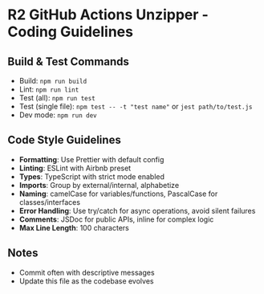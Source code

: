 # R2 GitHub Actions Unzipper - Coding Guidelines

## Build & Test Commands
- Build: `npm run build` 
- Lint: `npm run lint`
- Test (all): `npm run test`
- Test (single file): `npm test -- -t "test name"` or `jest path/to/test.js`
- Dev mode: `npm run dev`

## Code Style Guidelines
- **Formatting**: Use Prettier with default config
- **Linting**: ESLint with Airbnb preset
- **Types**: TypeScript with strict mode enabled
- **Imports**: Group by external/internal, alphabetize
- **Naming**: camelCase for variables/functions, PascalCase for classes/interfaces
- **Error Handling**: Use try/catch for async operations, avoid silent failures
- **Comments**: JSDoc for public APIs, inline for complex logic
- **Max Line Length**: 100 characters

## Notes
- Commit often with descriptive messages
- Update this file as the codebase evolves